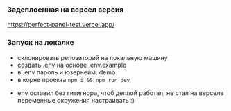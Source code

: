 ### Задеплоенная на версел версия
https://perfect-panel-test.vercel.app/

### Запуск на локалке

- склонировать репозиторий на локальную машину
- создать .env на основе .env.example
- в .env пароль и юзернейм: demo
- в корне проекта `npm i && npm run dev`


* env оставил без гитигнора, чтоб деплой работал, не стал на верселе переменные окружения настраивать :)